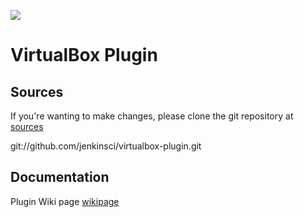 ![][VBLogo] 

VirtualBox Plugin
=================


Sources
-------

If you're wanting to make changes, please clone the git repository at [sources]

git://github.com/jenkinsci/virtualbox-plugin.git

Documentation
-------------

Plugin Wiki page [wikipage]


[VBLogo]: https://www.virtualbox.org/graphics/vbox_logo2_gradient.png
[ButlerImage]: http://jenkins-ci.org/sites/default/files/jenkins_logo.png
[website]: http://jenkins-ci.org
[wikipage]: https://wiki.jenkins-ci.org/display/JENKINS/VirtualBox+Plugin
[sources]: https://github.com/jenkinsci/virtualbox-plugin

